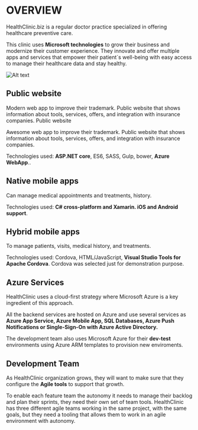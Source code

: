 # OVERVIEW
HealthClinic.biz is a regular doctor practice specialized in offering healthcare preventive care. 

This clinic uses **Microsoft technologies** to grow their business and modernize their customer experience. They innovate and offer multiple apps and services that empower their patient´s well-being with easy access to manage their healthcare data and stay healthy.

![Alt text](/routes/overview.jpg?raw=true "Optional Title")

## Public website
Modern web app to improve their trademark. Public website that shows information about tools, services, offers, and integration with insurance companies.
Public website

Awesome web app to improve their trademark. Public website that shows information about tools, services, offers, and integration with insurance companies. 

Technologies used: **ASP.NET core**, ES6, SASS, Gulp, bower, **Azure WebApp**..

## Native mobile apps
Can manage medical appointments and treatments, history.

Technologies used: **C# cross-platform and Xamarin. iOS and Android support**.
 
## Hybrid mobile apps 
To manage patients, visits, medical history, and treatments.

Technologies used: Cordova, HTML/JavaScript, **Visual Studio Tools for Apache Cordova**. Cordova was selected just for demonstration purpose.
 
## Azure Services
HealthClinic uses a cloud-first strategy where Microsoft Azure is a key ingredient of this approach.

All the backend services are hosted on Azure and use several services as **Azure App Service, Azure Mobile App, SQL Databases, Azure Push Notifications or Single-Sign-On with Azure Active Directory.** 

The development team also uses Microsoft Azure for their **dev-test** environments using Azure ARM templates to provision new enviroments.

## Development Team
As HealthClinic organization grows, they will want to make sure that they configure the **Agile tools** to support that growth. 

To enable each feature team the autonomy it needs to manage their backlog and plan their sprints, they need their own set of team tools.
HealthClinic has three different agile teams working in the same project, with the same goals, but they need a tooling that allows them to work in an agile environment with autonomy.
